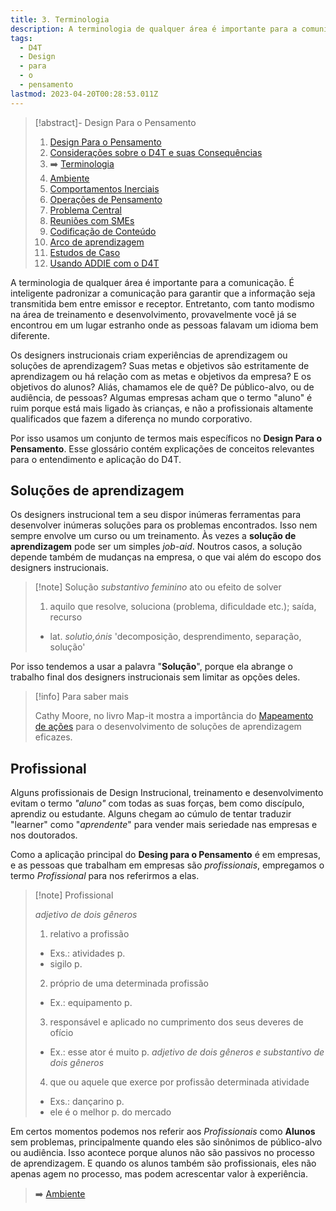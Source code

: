 ```yaml
---
title: 3. Terminologia
description: A terminologia de qualquer área é importante para a comunicação.
tags:
  - D4T
  - Design
  - para
  - o
  - pensamento
lastmod: 2023-04-20T00:28:53.011Z
---
```


>[!abstract]- Design Para o Pensamento
>
>1. [Design Para o Pensamento](Design%20Para%20o%20Pensamento.md)
>2. [Considerações sobre o D4T e suas Consequências](Considerações%20sobre%20o%20D4T%20e%20suas%20Consequências.md)
>3. ➡️ [Terminologia](Terminologia.md)
>4. [Ambiente](../Dia%20a%20dia%20do%20Designer%20Instrucional/Ambiente.md)
>5. [Comportamentos Inerciais](Comportamentos%20Inerciais.md)
>6. [Operações de Pensamento](../../../Operações%20de%20Pensamento/Operações%20de%20Pensamento.md)
>5. [Problema Central](../Dia%20a%20dia%20do%20Designer%20Instrucional/Problema%20Central.md)
>6. [Reuniões com SMEs](../Dia%20a%20dia%20do%20Designer%20Instrucional/Reuniões%20com%20SMEs.md)
>7. [Codificação de Conteúdo](../Dia%20a%20dia%20do%20Designer%20Instrucional/Codificação%20de%20Conteúdo.md)
>8. [Arco de aprendizagem](../Dia%20a%20dia%20do%20Designer%20Instrucional/Arco%20de%20aprendizagem.md)
>9. [Estudos de Caso](../../../Estudos%20de%20caso/Estudos%20de%20Caso.md)
>10. [Usando ADDIE com o D4T](../Dia%20a%20dia%20do%20Designer%20Instrucional/Usando%20ADDIE%20com%20o%20D4T.md)

A terminologia de qualquer área é importante para a comunicação. É inteligente padronizar a comunicação para garantir que a informação seja transmitida bem entre emissor e receptor. Entretanto, com tanto modismo na área de treinamento e desenvolvimento, provavelmente você já se encontrou em um lugar estranho onde as pessoas falavam um idioma bem diferente. 

Os designers instrucionais criam experiências de aprendizagem ou soluções de aprendizagem? Suas metas e objetivos são estritamente de aprendizagem ou há relação com as metas e objetivos da empresa? E os objetivos do alunos? Aliás, chamamos ele de quê? De público-alvo, ou de audiência, de pessoas? Algumas empresas acham que o termo "aluno" é ruim porque está mais ligado às crianças, e não a profissionais altamente qualificados que fazem a diferença no mundo corporativo.

Por isso usamos um conjunto de termos mais específicos no **Design Para o Pensamento**. Esse glossário contém explicações de conceitos relevantes para o entendimento e aplicação do D4T.

## Soluções de aprendizagem

Os designers instrucional tem a seu dispor inúmeras ferramentas para desenvolver inúmeras soluções para os problemas encontrados. Isso nem sempre envolve um curso ou um treinamento. Às vezes a **solução de aprendizagem** pode ser um simples *job-aid*. Noutros casos, a solução depende também de mudanças na empresa, o que vai além do escopo dos designers instrucionais.

>[!note] Solução 
>*substantivo feminino*
>ato ou efeito de solver
>1. aquilo que resolve, soluciona (problema, dificuldade etc.); saída, recurso
>	- lat. *solutìo,ónis* 'decomposição, desprendimento, separação, solução'

Por isso tendemos a usar a palavra "**Solução**", porque ela abrange o trabalho final dos designers instrucionais sem limitar as opções deles.

>[!info] Para saber mais
> 
>Cathy Moore, no livro Map-it mostra a importância do [Mapeamento de ações](../Resenhas/Mapeamento%20de%20ações.md) para o desenvolvimento de soluções de aprendizagem eficazes. 

## Profissional

Alguns profissionais de Design Instrucional, treinamento e desenvolvimento evitam o termo *"aluno"* com todas as suas forças, bem como discípulo, aprendiz ou estudante. Alguns chegam ao cúmulo de tentar traduzir "learner" como "*aprendente*" para vender mais seriedade nas empresas e nos doutorados. 

Como a aplicação principal do **Desing para o Pensamento** é em empresas, e as pessoas que trabalham em empresas são *profissionais*, empregamos o termo *Profissional* para nos referirmos a elas.

>[!note] Profissional
> 
>*adjetivo de dois gêneros*
>1. relativo a profissão
>	- Exs.: atividades p.
>	- sigilo p. 
>2. próprio de uma determinada profissão
>	- Ex.: equipamento p. 
>3. responsável e aplicado no cumprimento dos seus deveres de ofício
>	- Ex.: esse ator é muito p. 
>*adjetivo de dois gêneros e substantivo de dois gêneros*
>4. que ou aquele que exerce por profissão determinada atividade
>	- Exs.: dançarino p.
>	- ele é o melhor p. do mercado

Em certos momentos podemos nos referir aos *Profissionais* como **Alunos** sem problemas, principalmente quando eles são sinônimos de público-alvo ou audiência. Isso acontece porque alunos não são passivos no processo de aprendizagem. E quando os alunos também são profissionais, eles não apenas agem no processo, mas podem acrescentar valor à experiência. 

> ➡️ [Ambiente](../Dia%20a%20dia%20do%20Designer%20Instrucional/Ambiente.md)